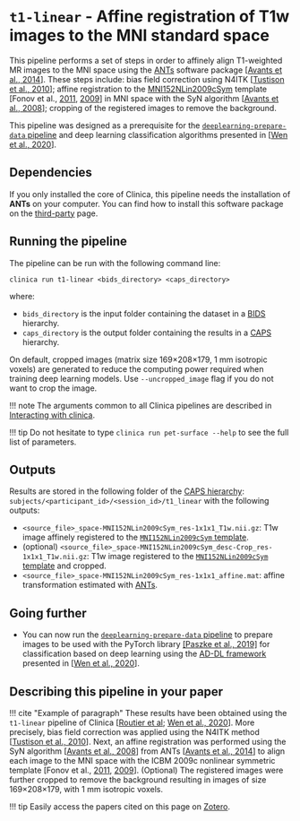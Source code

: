 # `t1-linear` - Affine registration of T1w images to the MNI standard space

This pipeline performs a set of steps in order to affinely align T1-weighted MR
images to the MNI space using the [ANTs](http://stnava.github.io/ANTs/)
software package [[Avants et al.,
2014](https://doi.org/10.3389/fninf.2014.00044)]. These steps include: bias
field correction using N4ITK [[Tustison et al.,
2010](https://doi.org/10.1109/TMI.2010.2046908)]; affine registration to the
[MNI152NLin2009cSym](https://bids-specification.readthedocs.io/en/stable/99-appendices/08-coordinate-systems.html#template-based-coordinate-systems)
template [Fonov et al.,
[2011](https://doi.org/10.1016/j.neuroimage.2010.07.033),
[2009](https://doi.org/10.1016/S1053-8119(09)70884-5)] in MNI space with the
SyN algorithm [[Avants et al.,
2008](https://doi.org/10.1016/j.media.2007.06.004)]; cropping of the registered
images to remove the background.

This pipeline was designed as a prerequisite for the
[`deeplearning-prepare-data` pipeline](../DeepLearning_PrepareData) and deep
learning classification algorithms presented in [[Wen et al.,
2020](https://arxiv.org/abs/1904.07773)].

## Dependencies
If you only installed the core of Clinica, this pipeline needs the installation
of **ANTs** on your computer. You can find how to install this software package
on the [third-party](../../Third-party) page.

## Running the pipeline
The pipeline can be run with the following command line:
```Text
clinica run t1-linear <bids_directory> <caps_directory>
```
where:

- `bids_directory` is the input folder containing the dataset in a
  [BIDS](http://www.clinica.run/doc/BIDS/) hierarchy.
- `caps_directory` is the output folder containing the results in a
  [CAPS](http://www.clinica.run/doc/CAPS/Introduction) hierarchy.

On default, cropped images (matrix size 169×208×179, 1 mm isotropic voxels) are
generated to reduce the computing power required when training deep learning
models. Use `--uncropped_image` flag if you do not want to crop the image.

!!! note
    The arguments common to all Clinica pipelines are described in [Interacting
    with clinica](../../InteractingWithClinica).

!!! tip
    Do not hesitate to type `clinica run pet-surface --help` to see the full
    list of parameters.

## Outputs
Results are stored in the following folder of the [CAPS
hierarchy](../../CAPS/Specifications/#t1-linear-affine-registration-of-t1w-images-to-the-mni-standard-space):
`subjects/<participant_id>/<session_id>/t1_linear` with the following outputs:

- `<source_file>_space-MNI152NLin2009cSym_res-1x1x1_T1w.nii.gz`: T1w image
  affinely registered to the [`MNI152NLin2009cSym`
  template](https://bids-specification.readthedocs.io/en/stable/99-appendices/08-coordinate-systems.html).
- (optional)
  `<source_file>_space-MNI152NLin2009cSym_desc-Crop_res-1x1x1_T1w.nii.gz`: T1w
  image registered to the [`MNI152NLin2009cSym`
  template](https://bids-specification.readthedocs.io/en/stable/99-appendices/08-coordinate-systems.html)
  and cropped.
- `<source_file>_space-MNI152NLin2009cSym_res-1x1x1_affine.mat`: affine
  transformation estimated with [ANTs](https://stnava.github.io/ANTs/).

## Going further

- You can now run the [`deeplearning-prepare-data`
  pipeline](../DeepLearning_PrepareData) to prepare images to be used with the
  PyTorch library [[Paszke et al.,
  2019]](https://papers.nips.cc/paper/9015-pytorch-an-imperative-style-high-performance-deep-learning-library)
  for classification based on deep learning using the [AD-DL
  framework](https://github.com/aramis-lab/AD-DL) presented in [[Wen et al.,
  2020](https://doi.org/10.1016/j.media.2020.101694)].

## Describing this pipeline in your paper

!!! cite "Example of paragraph"
    These results have been obtained using the `t1-linear` pipeline of Clinica
    [[Routier et al](https://hal.inria.fr/hal-02308126/); [Wen et al.,
    2020](https://doi.org/10.1016/j.media.2020.101694)]. More precisely, bias
    field correction was applied using the N4ITK method [[Tustison et al.,
    2010](https://doi.org/10.1109/TMI.2010.2046908)]. Next, an affine
    registration was performed using the SyN algorithm [[Avants et al.,
    2008](https://doi.org/10.1016/j.media.2007.06.004)] from ANTs [[Avants et
    al., 2014](https://doi.org/10.3389/fninf.2014.00044)] to align each image
    to the MNI space with the ICBM 2009c nonlinear symmetric template  [Fonov
    et al., [2011](https://doi.org/10.1016/j.neuroimage.2010.07.033),
    [2009](https://doi.org/10.1016/S1053-8119(09)70884-5)]. (Optional) The
    registered images were further cropped to remove the background resulting
    in images of size 169×208×179, with 1 mm isotropic voxels.


!!! tip
    Easily access the papers cited on this page on
    [Zotero](https://www.zotero.org/groups/2240070/clinica_aramislab/collections/8B2R2826).
